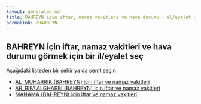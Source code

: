 ```yaml
---
layout: generated_md
title: BAHREYN için iftar, namaz vakitleri ve hava durumu - il/eyalet seç
permalink: /BAHREYN
---
```


## BAHREYN için iftar, namaz vakitleri ve hava durumu  görmek için bir il/eyalet seç

Aşağıdaki listeden bir şehir ya da semt seçin


* [AL_MUHARRIK (BAHREYN) için iftar ve namaz vakitleri](/BAHREYN/AL_MUHARRIK)
* [AR_RIFA'ALGHARBI (BAHREYN) için iftar ve namaz vakitleri](/BAHREYN/AR_RIFA'ALGHARBI)
* [MANAMA (BAHREYN) için iftar ve namaz vakitleri](/BAHREYN/MANAMA)